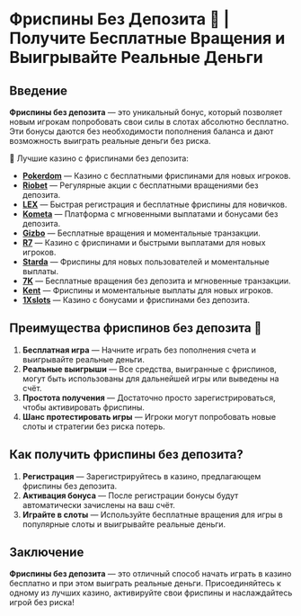 # Фриспины Без Депозита 🎁 | Получите Бесплатные Вращения и Выигрывайте Реальные Деньги

## Введение

**Фриспины без депозита** — это уникальный бонус, который позволяет новым игрокам попробовать свои силы в слотах абсолютно бесплатно. Эти бонусы даются без необходимости пополнения баланса и дают возможность выиграть реальные деньги без риска.

🎰 Лучшие казино с фриспинами без депозита:

- **[Pokerdom](https://brandplay.link/4k77v2yx)** — Казино с бесплатными фриспинами для новых игроков.
- **[Riobet](https://brandplay.link/7xBLTPyj)** — Регулярные акции с бесплатными вращениями без депозита.
- **[LEX](https://brandplay.link/zW4hdDFV)** — Быстрая регистрация и бесплатные фриспины для новичков.
- **[Kometa](https://brandplay.link/8ZymQJV8)** — Платформа с мгновенными выплатами и бонусами без депозита.
- **[Gizbo](https://brandplay.link/bprXw4YV)** — Бесплатные вращения и моментальные транзакции.
- **[R7](https://brandplay.link/bMd3Yjsw)** — Казино с фриспинами и быстрыми выплатами для новых игроков.
- **[Starda](https://brandplay.link/fB7xwRFL)** — Фриспины для новых пользователей и моментальные выплаты.
- **[7K](https://brandplay.link/BvQyFShp)** — Бесплатные вращения без депозита и мгновенные транзакции.
- **[Kent](https://brandplay.link/Fv2WP3js)** — Фриспины и моментальные выплаты для новых игроков.
- **[1Xslots](https://brandplay.link/hSB1khtr)** — Казино с бонусами и фриспинами без депозита.

## Преимущества фриспинов без депозита 🎉

1. **Бесплатная игра** — Начните играть без пополнения счета и выигрывайте реальные деньги.
2. **Реальные выигрыши** — Все средства, выигранные с фриспинов, могут быть использованы для дальнейшей игры или выведены на счёт.
3. **Простота получения** — Достаточно просто зарегистрироваться, чтобы активировать фриспины.
4. **Шанс протестировать игры** — Игроки могут попробовать новые слоты и стратегии без риска потерь.

## Как получить фриспины без депозита?

1. **Регистрация** — Зарегистрируйтесь в казино, предлагающем фриспины без депозита.
2. **Активация бонуса** — После регистрации бонусы будут автоматически зачислены на ваш счёт.
3. **Играйте в слоты** — Используйте бесплатные вращения для игры в популярные слоты и выигрывайте реальные деньги.

## Заключение

**Фриспины без депозита** — это отличный способ начать играть в казино бесплатно и при этом выиграть реальные деньги. Присоединяйтесь к одному из лучших казино, активируйте свои фриспины и наслаждайтесь игрой без риска!
